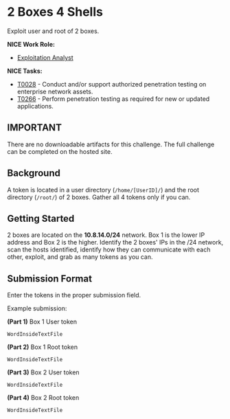 # 2 Boxes 4 Shells

Exploit user and root of 2 boxes.

**NICE Work Role:**

- [Exploitation Analyst](https://niccs.cisa.gov/workforce-development/nice-framework)

**NICE Tasks:**

- [T0028](https://niccs.cisa.gov/workforce-development/nice-framework) - Conduct and/or support authorized penetration testing on enterprise network assets.
- [T0266](https://niccs.cisa.gov/workforce-development/nice-framework) - Perform penetration testing as required for new or updated applications.

## IMPORTANT

There are no downloadable artifacts for this challenge. The full challenge can be completed on the hosted site.

## Background

  A token is located in a user directory (`/home/[UserID]/`) and the root directory (`/root/`) of 2 boxes. Gather all 4 tokens only if you can.

## Getting Started

  2 boxes are located on the **10.8.14.0/24** network. Box 1 is the lower IP address and Box 2 is the higher. Identify the 2 boxes' IPs in the /24 network, scan the hosts identified, identify how they can communicate with each other, exploit, and grab as many tokens as you can.

## Submission Format

  Enter the tokens in the proper submission field.

  Example submission:

  **(Part 1)** Box 1 User token

  ```
  WordInsideTextFile
  ```

  **(Part 2)** Box 1 Root token

  ```
  WordInsideTextFile
  ```

  **(Part 3)** Box 2 User token

  ```
  WordInsideTextFile
  ```

  **(Part 4)** Box 2 Root token

  ```
  WordInsideTextFile
  ```
